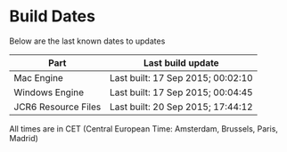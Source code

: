 # Build Dates

Below are the last known dates to updates

Part | Last build update
-----|-----
Mac Engine | Last built: 17 Sep 2015; 00:02:10
Windows Engine | Last built: 17 Sep 2015; 00:04:45
JCR6 Resource Files | Last built: 20 Sep 2015; 17:44:12
All times are in CET (Central European Time: Amsterdam, Brussels, Paris, Madrid)



